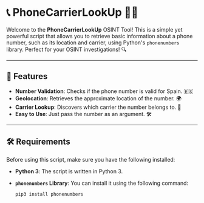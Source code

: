 # 📞 PhoneCarrierLookUp 🕵️‍♂️

Welcome to the **PhoneCarrierLookUp** OSINT Tool! This is a simple yet powerful script that allows you to retrieve basic information about a phone number, such as its location and carrier, using Python's `phonenumbers` library. Perfect for your OSINT investigations! 🔍

---

## 🚀 **Features**

- **Number Validation**: Checks if the phone number is valid for Spain. 🇪🇸
- **Geolocation**: Retrieves the approximate location of the number. 🌍
- **Carrier Lookup**: Discovers which carrier the number belongs to. 📶
- **Easy to Use**: Just pass the number as an argument. 🛠️

---

## 🛠️ **Requirements**

Before using this script, make sure you have the following installed:

- **Python 3**: The script is written in Python 3.
- **`phonenumbers` Library**: You can install it using the following command:

  ```bash
  pip3 install phonenumbers
